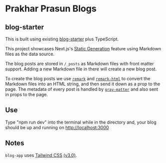 # Prakhar Prasun Blogs

## blog-starter
This is built using existing [blog-starter](https://github.com/vercel/next.js/tree/canary/examples/blog-starter) plus TypeScript.

This project showcases Next.js's [Static Generation](https://nextjs.org/docs/app/building-your-application/routing/layouts-and-templates) feature using Markdown files as the data source.

The blog posts are stored in `/_posts` as Markdown files with front matter support. Adding a new Markdown file in there will create a new blog post.

To create the blog posts we use [`remark`](https://github.com/remarkjs/remark) and [`remark-html`](https://github.com/remarkjs/remark-html) to convert the Markdown files into an HTML string, and then send it down as a prop to the page. The metadata of every post is handled by [`gray-matter`](https://github.com/jonschlinkert/gray-matter) and also sent in props to the page.

## Use

Type "npm run dev" into the terminal while in the directory and, your blog should be up and running on [http://localhost:3000](http://localhost:3000)

## Notes

`blog-app` uses [Tailwind CSS](https://tailwindcss.com) [(v3.0)](https://tailwindcss.com/blog/tailwindcss-v3).
